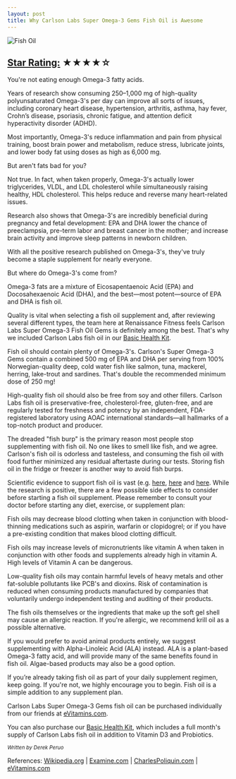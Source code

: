 ```yaml
---
layout: post
title: Why Carlson Labs Super Omega-3 Gems Fish Oil is Awesome
---
```

![Fish Oil][fish image]

## [Star Rating:][] ★★★★☆

You're not eating enough Omega-3 fatty acids.

Years of research show consuming 250–1,000 mg of high-quality polyunsaturated Omega-3's per day can improve all sorts of issues, including coronary heart disease, hypertension, arthritis, asthma, hay fever, Crohn’s disease, psoriasis, chronic fatigue, and attention deficit hyperactivity disorder (ADHD).

Most importantly, Omega-3's reduce inflammation and pain from physical training, boost brain power and metabolism, reduce stress, lubricate joints, and lower body fat using doses as high as 6,000 mg.

But aren't fats bad for you?

Not true. In fact, when taken properly, Omega-3's actually lower triglycerides, VLDL, and LDL cholesterol while simultaneously raising healthy, HDL cholesterol. This helps reduce and reverse many heart-related issues.

Research also shows that Omega-3's are incredibly beneficial during pregnancy and fetal development: EPA and DHA lower the chance of preeclampsia, pre-term labor and breast cancer in the mother; and increase brain activity and improve sleep patterns in newborn children.

With all the positive research published on Omega-3's, they've truly become a staple supplement for nearly everyone.

But where do Omega-3's come from?

Omega-3 fats are a mixture of Eicosapentaenoic Acid (EPA) and Docosahexaenoic Acid (DHA), and the best—most potent—source of EPA and DHA is fish oil.

Quality is vital when selecting a fish oil supplement and, after reviewing several different types, the team here at Renaissance Fitness feels Carlson Labs Super Omega-3 Fish Oil Gems is definitely among the best. That's why we included Carlson Labs fish oil in our [Basic Health Kit][].

Fish oil should contain plenty of Omega-3's. Carlson's Super Omega-3 Gems contain a combined 500 mg of EPA and DHA per serving from 100% Norwegian-quality deep, cold water fish like salmon, tuna, mackerel, herring, lake-trout and sardines. That's double the recommended minimum dose of 250 mg!

High-quality fish oil should also be free from soy and other fillers. Carlson Labs fish oil is preservative-free, cholesterol-free, gluten-free, and are regularly tested for freshness and potency by an independent, FDA-registered laboratory using AOAC international standards—all hallmarks of a top-notch product and producer.

The dreaded "fish burp" is the primary reason most people stop supplementing with fish oil. No one likes to smell like fish, and we agree. Carlson's fish oil is odorless and tasteless, and consuming the fish oil with food further minimized any residual aftertaste during our tests. Storing fish oil in the fridge or freezer is another way to avoid fish burps.

Scientific evidence to support fish oil is vast (e.g. [here][1], [here][2] and [here][3]. While the research is positive, there are a few possible side effects to consider before starting a fish oil supplement. Please remember to consult your doctor before starting any diet, exercise, or supplement plan:

Fish oils may decrease blood clotting when taken in conjunction with blood-thinning medications such as aspirin, warfarin or clopidogrel; or if you have a pre-existing condition that makes blood clotting difficult.

Fish oils may increase levels of micronutrients like vitamin A when taken in conjunction with other foods and supplements already high in vitamin A. High levels of Vitamin A can be dangerous.

Low-quality fish oils may contain harmful levels of heavy metals and other fat-soluble pollutants like PCB's and dioxins. Risk of contamination is reduced when consuming products manufactured by companies that voluntarily undergo independent testing and auditing of their products.

The fish oils themselves or the ingredients that make up the soft gel shell may cause an allergic reaction. If you're allergic, we recommend krill oil as a possible alternative.

If you would prefer to avoid animal products entirely, we suggest supplementing with Alpha-Linoleic Acid (ALA) instead. ALA is a plant-based Omega-3 fatty acid, and will provide many of the same benefits found in fish oil. Algae-based products may also be a good option.

If you’re already taking fish oil as part of your daily supplement regimen, keep going. If you're not, we highly encourage you to begin. Fish oil is a simple addition to any supplement plan.

Carlson Labs Super Omega-3 Gems fish oil can be purchased individually from our friends at [eVitamins.com][].

You can also purchase our [Basic Health Kit][], which includes a full month's supply of Carlson Labs fish oil in addition to Vitamin D3 and Probiotics.

<p><small><em>Written by Derek Peruo</em></small></p>

References: [Wikipedia.org][] | [Examine.com][] | [CharlesPoliquin.com][] | [eVitamins.com][]

[Star Rating:]: /how-we-rate-products.html
[fish image]: http://cdn.shopify.com/s/files/1/0204/2560/files/FishOil.jpg?251
[1]: http://examine.com/supplements/Fish+Oil/#citations
[2]: http://en.wikipedia.org/wiki/Fish_oil#Notes
[3]: http://scholar.google.com/scholar?hl=en&q=fish+oil&btnG=&as_sdt=1%2C33
[Basic Health Kit]: http://renaissance-fitness-inc.myshopify.com/collections/supplement-kits/products/basic-health
[CharlesPoliquin.com]: http://www.charlespoliquin.com/Blog/tabid/130/EntryId/118/Why-Fish-Oils-Are-The-Most-Important-Supplement.aspx
[eVitamins.com]: http://www.evitamins.com/super-omega-3-gems-carlson-labs-2604
[eVitamins.com]: http://www.evitamins.com/super-omega-3-gems-carlson-labs-2604#;
[Examine.com]: http://examine.com/supplements/Fish+Oil
[Wikipedia.org]: http://en.wikipedia.org/wiki/Fish_oil
